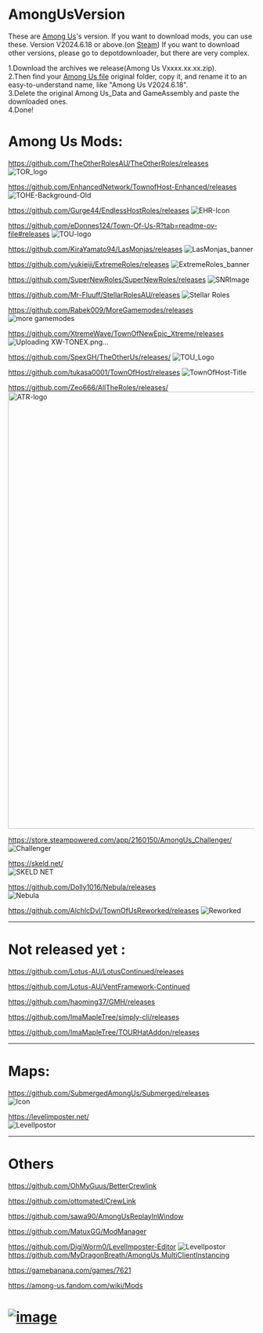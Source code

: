 # AmongUsVersion
These are [Among Us](https://store.steampowered.com/app/945360/Among_Us)'s version.
If you want to download mods, you can use these.
Version V2024.6.18 or above.(on [Steam](https://store.steampowered.com/?l=tchinese))
If you want to download other versions, please go to depotdownloader, but there are very complex.

1.Download the archives we release(Among Us Vxxxx.xx.xx.zip).                                                                                                               
2.Then find your [Among Us file](https://github.com/JTPR5722/AmongUsVersion/tree/AmongUs) original folder, copy it, and rename it to an easy-to-understand name, like "Among Us V2024.6.18".                                              
3.Delete the original Among Us_Data and GameAssembly and paste the downloaded ones.                                                                                           
4.Done!

# Among Us Mods:

https://github.com/TheOtherRolesAU/TheOtherRoles/releases       
![TOR_logo](https://github.com/JTPR5722/AmongUsVersion/blob/AmongUsVersion/image/TOR_logo.png)



https://github.com/EnhancedNetwork/TownofHost-Enhanced/releases
![TOHE-Background-Old](https://github.com/JTPR5722/AmongUsVersion/blob/main/image/TOHE-Background-Old.jpg)

https://github.com/Gurge44/EndlessHostRoles/releases
![EHR-Icon](https://github.com/JTPR5722/AmongUsVersion/blob/main/image/EHR-Icon.png)

https://github.com/eDonnes124/Town-Of-Us-R?tab=readme-ov-file#releases
![TOU-logo](https://github.com/JTPR5722/AmongUsVersion/blob/main/image/TOU-logo.png)

https://github.com/KiraYamato94/LasMonjas/releases
![LasMonjas_banner](https://github.com/JTPR5722/AmongUsVersion/blob/main/image/LasMonjas_banner.png)

https://github.com/yukieiji/ExtremeRoles/releases
![ExtremeRoles_banner](https://github.com/JTPR5722/AmongUsVersion/blob/main/image/ExtremeRoles_banner.png)


https://github.com/SuperNewRoles/SuperNewRoles/releases
![SNRImage](https://github.com/JTPR5722/AmongUsVersion/blob/main/image/SNRImage.png)

https://github.com/Mr-Fluuff/StellarRolesAU/releases
![Stellar Roles](https://github.com/JTPR5722/AmongUsVersion/blob/main/image/Stellar%20Roles.png)

https://github.com/Rabek009/MoreGamemodes/releases
![more gamemodes](https://github.com/JTPR5722/AmongUsVersion/blob/main/image/more%20gamemodes.png)

https://github.com/XtremeWave/TownOfNewEpic_Xtreme/releases
![Uploading XW-TONEX.png…](https://github.com/JTPR5722/AmongUsVersion/blob/main/image/XW-TONEX.png)


https://github.com/SpexGH/TheOtherUs/releases/
![TOU_Logo](https://github.com/JTPR5722/AmongUsVersion/blob/main/image/TOU_Logo.png)

https://github.com/tukasa0001/TownOfHost/releases
![TownOfHost-Title](https://github.com/JTPR5722/AmongUsVersion/blob/main/image/TownOfHost-Title.png)

https://github.com/Zeo666/AllTheRoles/releases/
<img width="891" alt="ATR-logo" src="https://github.com/JTPR5722/AmongUsVersion/blob/main/image/ATR-logo.png">

https://store.steampowered.com/app/2160150/AmongUs_Challenger/
![Challenger](https://github.com/JTPR5722/AmongUsVersion/blob/main/image/Challenger.png)

https://skeld.net/                                                                    
![SKELD NET](https://github.com/JTPR5722/AmongUsVersion/blob/main/image/SKELD.NET.png)

https://github.com/Dolly1016/Nebula/releases                        
![Nebula](https://github.com/JTPR5722/AmongUsVersion/blob/main/image/Nebula.png)

https://github.com/AlchlcDvl/TownOfUsReworked/releases
![Reworked](https://github.com/JTPR5722/AmongUsVersion/blob/main/image/Reworked.png)

---------------------------------------------------------------------
# Not released yet :

https://github.com/Lotus-AU/LotusContinued/releases

https://github.com/Lotus-AU/VentFramework-Continued

https://github.com/haoming37/GMH/releases

https://github.com/ImaMapleTree/simply-cli/releases

https://github.com/ImaMapleTree/TOURHatAddon/releases 

---------------------------------------------------------------------
# Maps:

https://github.com/SubmergedAmongUs/Submerged/releases                 
![Icon](https://github.com/JTPR5722/AmongUsVersion/blob/main/image/Icon.png)

https://levelimposter.net/                                           
![LevelIpostor](https://github.com/JTPR5722/AmongUsVersion/blob/main/image/LevelIpostor.png)

--------------------------------------------------------------------- 

# Others

https://github.com/OhMyGuus/BetterCrewlink

https://github.com/ottomated/CrewLink

https://github.com/sawa90/AmongUsReplayInWindow

https://github.com/MatuxGG/ModManager

https://github.com/DigiWorm0/LevelImposter-Editor
![LevelIpostor](https://github.com/JTPR5722/AmongUsVersion/blob/main/image/LevelIpostor.png)
https://github.com/MyDragonBreath/AmongUs.MultiClientInstancing 

https://gamebanana.com/games/7621     

https://among-us.fandom.com/wiki/Mods                                                                                                                                 






# [![image](https://github.com/user-attachments/assets/52d6c345-7adc-480a-80e0-f1c316142353)](https://discord.com/channels/1282658786854699089/1282689574417727508)
